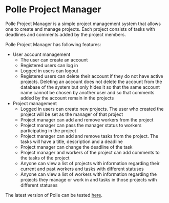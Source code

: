 # Polle Project Manager
Polle Project Manager is a simple project management system that allows one to create and manage projects. Each project consists of tasks with deadlines and comments added by the project members.

Polle Project Manager has following features:
* User account management
    - The user can create an account
    - Registered users can log in
    - Logged in users can logout
    - Registered users can delete their account if they do not have active projects. Deleting an account does not delete the account from the database of the system but only hides it so that the same account name cannot be chosen by another user and so that comments added by the account remain in the projects
* Project management
    - Logged in users can create new projects. The user who created the project will be set as the manager of that project
    - Project manager can add and remove workers from the project
    - Project manager can pass the manager status to workers participating in the project
    - Project manager can add and remove tasks from the project. The tasks will have a title, description and a deadline
    - Project manager can change the deadline of the task
    - Project manager and workers of the project can add comments to the tasks of the project
    - Anyone can view a list of projects with information regarding their current and past workers and tasks with different statuses
    - Anyone can view a list of workers with information regarding the projects they manage or work in and tasks in those projects with different statuses

The latest version of Polle can be tested [here](https://polle.herokuapp.com/).
